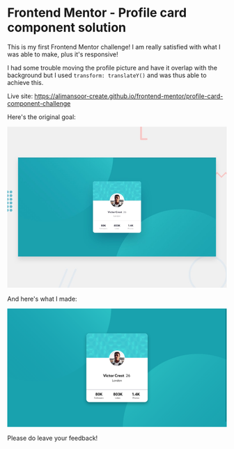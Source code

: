 # Frontend Mentor - Profile card component solution

This is my first Frontend Mentor challenge! I am really satisfied with what I was able to make, plus it's responsive!

I had some trouble moving the profile picture and have it overlap with the background but I used `transform: translateY()` and was thus able to achieve this.

Live site: https://alimansoor-create.github.io/frontend-mentor/profile-card-component-challenge

Here's the original goal:

![Design preview for the Profile card component coding challenge](./design/desktop-preview.jpg)

And here's what I made:

![Final output for the Profile card component coding challenge](./images/final-output.png)

Please do leave your feedback!
